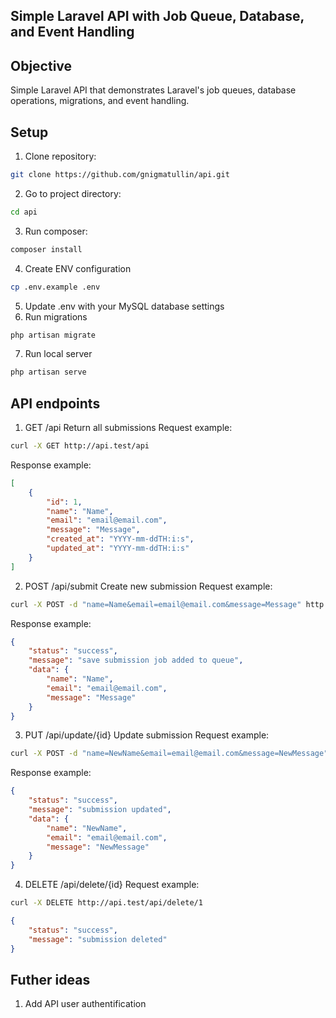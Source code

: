 ## Simple Laravel API with Job Queue, Database, and Event Handling

## Objective 
Simple Laravel API that demonstrates Laravel's job queues, database operations, migrations, and event handling.

## Setup
1. Clone repository:
```bash
git clone https://github.com/gnigmatullin/api.git
```
2. Go to project directory:
```bash
cd api
```
3. Run composer:
```bash
composer install
```
4. Create ENV configuration
```bash
cp .env.example .env
```
5. Update .env with your MySQL database settings
6. Run migrations
```bash
php artisan migrate
```
7. Run local server
```bash
php artisan serve
```

## API endpoints
1. GET /api
Return all submissions
Request example:
```bash
curl -X GET http://api.test/api
```
Response example:
```json
[
	{
		"id": 1,
		"name": "Name",
		"email": "email@email.com",
		"message": "Message",
		"created_at": "YYYY-mm-ddTH:i:s",
		"updated_at": "YYYY-mm-ddTH:i:s"
	}
]
```

2. POST /api/submit
Create new submission
Request example:
```bash
curl -X POST -d "name=Name&email=email@email.com&message=Message" http://api.test/api/submit
```
Response example:
```json
{
	"status": "success",
	"message": "save submission job added to queue",
	"data": {
		"name": "Name",
		"email": "email@email.com",
		"message": "Message"
	}
}
```

3. PUT /api/update/{id}
Update submission
Request example:
```bash
curl -X POST -d "name=NewName&email=email@email.com&message=NewMessage" http://api.test/api/update/1
```
Response example:
```json
{
	"status": "success",
	"message": "submission updated",
	"data": {
		"name": "NewName",
		"email": "email@email.com",
		"message": "NewMessage"
	}
}
```

4. DELETE /api/delete/{id}
Request example:
```bash
curl -X DELETE http://api.test/api/delete/1
```
```json
{
	"status": "success",
	"message": "submission deleted"
}
```

## Futher ideas
1. Add API user authentification